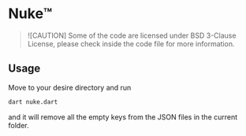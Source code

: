 # Nuke:tm:

> ![CAUTION]
> Some of the code are licensed under BSD 3-Clause License, please check inside the code file for more information.

## Usage

Move to your desire directory and run

```bash
dart nuke.dart
```

and it will remove all the empty keys from the JSON files in the current folder.
